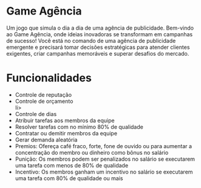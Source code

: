 # Game Agência
Um jogo que simula o dia a dia de uma agência de publicidade.
Bem-vindo ao Game Agência, onde ideias inovadoras se transformam em campanhas de sucesso! Você está no comando de uma agência de publicidade emergente e precisará tomar decisões estratégicas para atender clientes exigentes, criar campanhas memoráveis e superar desafios do mercado.
<h1>Funcionalidades</h1>
<ul>
<li>Controle de reputação</li>
<li>Controle de orçamento</li>li>
<li>Controle de dias</li>
<li>Atribuir tarefas aos membros da equipe</li>
<li>Resolver tarefas com no mínimo 80% de qualidade</li>
<li>Contratar ou demitir membros da equipe</li>
<li>Gerar demanda aleatória</li>
<li>Premios: Ofereça café fraco, forte, fone de ouvido ou para aumentar a concentração do membro ou dinheiro como bônus no salário</li>
<li>Punição: Os membros podem ser penalizados no salário se executarem uma tarefa com menos de 80% de qualidade</li>
<li>Incentivo: Os membros ganham um incentivo no salário se executarem uma tarefa com 80% de qualidade ou mais</li>
</ul>
